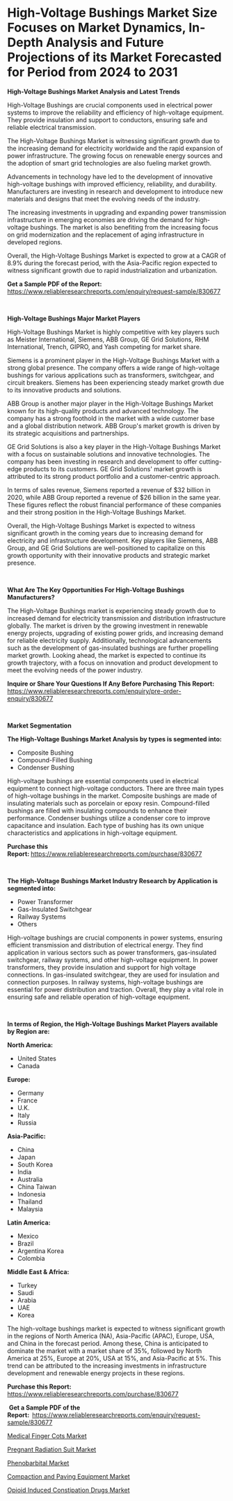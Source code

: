 <p><h1>High-Voltage Bushings Market Size Focuses on Market Dynamics, In-Depth Analysis and Future Projections of its Market Forecasted for Period from 2024 to 2031</h1></p><p><strong>High-Voltage Bushings Market Analysis and Latest Trends</strong></p>
<p><p>High-Voltage Bushings are crucial components used in electrical power systems to improve the reliability and efficiency of high-voltage equipment. They provide insulation and support to conductors, ensuring safe and reliable electrical transmission.</p><p>The High-Voltage Bushings Market is witnessing significant growth due to the increasing demand for electricity worldwide and the rapid expansion of power infrastructure. The growing focus on renewable energy sources and the adoption of smart grid technologies are also fueling market growth.</p><p>Advancements in technology have led to the development of innovative high-voltage bushings with improved efficiency, reliability, and durability. Manufacturers are investing in research and development to introduce new materials and designs that meet the evolving needs of the industry.</p><p>The increasing investments in upgrading and expanding power transmission infrastructure in emerging economies are driving the demand for high-voltage bushings. The market is also benefiting from the increasing focus on grid modernization and the replacement of aging infrastructure in developed regions.</p><p>Overall, the High-Voltage Bushings Market is expected to grow at a CAGR of 8.9% during the forecast period, with the Asia-Pacific region expected to witness significant growth due to rapid industrialization and urbanization.</p></p>
<p><strong>Get a Sample PDF of the Report:&nbsp;</strong> <a href="https://www.reliableresearchreports.com/enquiry/request-sample/830677">https://www.reliableresearchreports.com/enquiry/request-sample/830677</a></p>
<p>&nbsp;</p>
<p><strong>High-Voltage Bushings Major Market Players</strong></p>
<p><p>High-Voltage Bushings Market is highly competitive with key players such as Meister International, Siemens, ABB Group, GE Grid Solutions, RHM International, Trench, GIPRO, and Yash competing for market share.</p><p>Siemens is a prominent player in the High-Voltage Bushings Market with a strong global presence. The company offers a wide range of high-voltage bushings for various applications such as transformers, switchgear, and circuit breakers. Siemens has been experiencing steady market growth due to its innovative products and solutions.</p><p>ABB Group is another major player in the High-Voltage Bushings Market known for its high-quality products and advanced technology. The company has a strong foothold in the market with a wide customer base and a global distribution network. ABB Group's market growth is driven by its strategic acquisitions and partnerships.</p><p>GE Grid Solutions is also a key player in the High-Voltage Bushings Market with a focus on sustainable solutions and innovative technologies. The company has been investing in research and development to offer cutting-edge products to its customers. GE Grid Solutions' market growth is attributed to its strong product portfolio and a customer-centric approach.</p><p>In terms of sales revenue, Siemens reported a revenue of $32 billion in 2020, while ABB Group reported a revenue of $26 billion in the same year. These figures reflect the robust financial performance of these companies and their strong position in the High-Voltage Bushings Market.</p><p>Overall, the High-Voltage Bushings Market is expected to witness significant growth in the coming years due to increasing demand for electricity and infrastructure development. Key players like Siemens, ABB Group, and GE Grid Solutions are well-positioned to capitalize on this growth opportunity with their innovative products and strategic market presence.</p></p>
<p>&nbsp;</p>
<p><strong>What Are The Key Opportunities For High-Voltage Bushings Manufacturers?</strong></p>
<p><p>The High-Voltage Bushings market is experiencing steady growth due to increased demand for electricity transmission and distribution infrastructure globally. The market is driven by the growing investment in renewable energy projects, upgrading of existing power grids, and increasing demand for reliable electricity supply. Additionally, technological advancements such as the development of gas-insulated bushings are further propelling market growth. Looking ahead, the market is expected to continue its growth trajectory, with a focus on innovation and product development to meet the evolving needs of the power industry.</p></p>
<p><strong>Inquire or Share Your Questions If Any Before Purchasing This Report:</strong> <a href="https://www.reliableresearchreports.com/enquiry/pre-order-enquiry/830677">https://www.reliableresearchreports.com/enquiry/pre-order-enquiry/830677</a></p>
<p>&nbsp;</p>
<p><strong>Market Segmentation</strong></p>
<p><strong>The High-Voltage Bushings Market Analysis by types is segmented into:</strong></p>
<p><ul><li>Composite Bushing</li><li>Compound-Filled Bushing</li><li>Condenser Bushing</li></ul></p>
<p><p>High-voltage bushings are essential components used in electrical equipment to connect high-voltage conductors. There are three main types of high-voltage bushings in the market. Composite bushings are made of insulating materials such as porcelain or epoxy resin. Compound-filled bushings are filled with insulating compounds to enhance their performance. Condenser bushings utilize a condenser core to improve capacitance and insulation. Each type of bushing has its own unique characteristics and applications in high-voltage equipment.</p></p>
<p><strong>Purchase this Report:&nbsp;</strong><a href="https://www.reliableresearchreports.com/purchase/830677">https://www.reliableresearchreports.com/purchase/830677</a></p>
<p>&nbsp;</p>
<p><strong>The High-Voltage Bushings Market Industry Research by Application is segmented into:</strong></p>
<p><ul><li>Power Transformer</li><li>Gas-Insulated Switchgear</li><li>Railway Systems</li><li>Others</li></ul></p>
<p><p>High-voltage bushings are crucial components in power systems, ensuring efficient transmission and distribution of electrical energy. They find application in various sectors such as power transformers, gas-insulated switchgear, railway systems, and other high-voltage equipment. In power transformers, they provide insulation and support for high voltage connections. In gas-insulated switchgear, they are used for insulation and connection purposes. In railway systems, high-voltage bushings are essential for power distribution and traction. Overall, they play a vital role in ensuring safe and reliable operation of high-voltage equipment.</p></p>
<p>&nbsp;</p>
<p><strong>In terms of Region, the High-Voltage Bushings Market Players available by Region are:</strong></p>
<p>
    <p> <strong> North America: </strong>
        <ul>
            <li>United States</li>
            <li>Canada</li>
        </ul>
        </p> 
    <p> <strong> Europe: </strong>
        <ul>
            <li>Germany</li>
            <li>France</li>
            <li>U.K.</li>
            <li>Italy</li>
            <li>Russia</li>
        </ul>
        </p> 
    <p> <strong> Asia-Pacific: </strong>
        <ul>
            <li>China</li>
            <li>Japan</li>
            <li>South Korea</li>
            <li>India</li>
            <li>Australia</li>
            <li>China Taiwan</li>
            <li>Indonesia</li>
            <li>Thailand</li>
            <li>Malaysia</li>
        </ul>
        </p> 
    <p> <strong> Latin America: </strong>
        <ul>
            <li>Mexico</li>
            <li>Brazil</li>
            <li>Argentina Korea</li>
            <li>Colombia</li>
        </ul>
        </p> 
    <p> <strong> Middle East & Africa: </strong>
        <ul>
            <li>Turkey</li>
            <li>Saudi</li>
            <li>Arabia</li>
            <li>UAE</li>
            <li>Korea</li>
        </ul>
    </p>
    </p>
<p><p>The high-voltage bushings market is expected to witness significant growth in the regions of North America (NA), Asia-Pacific (APAC), Europe, USA, and China in the forecast period. Among these, China is anticipated to dominate the market with a market share of 35%, followed by North America at 25%, Europe at 20%, USA at 15%, and Asia-Pacific at 5%. This trend can be attributed to the increasing investments in infrastructure development and renewable energy projects in these regions.</p></p>
<p><strong>Purchase this Report: </strong><a href="https://www.reliableresearchreports.com/purchase/830677">https://www.reliableresearchreports.com/purchase/830677</a></p>
<p>&nbsp;<strong>Get a Sample PDF of the Report:&nbsp;&nbsp;</strong><a href="https://www.reliableresearchreports.com/enquiry/request-sample/830677">https://www.reliableresearchreports.com/enquiry/request-sample/830677</a></p>
<p><strong></strong></p>
<p><p><a href="https://medium.com/@laurenhunter26/decoding-medical-finger-cots-market-metrics-market-share-trends-and-growth-patterns-38d512aa0659">Medical Finger Cots Market</a></p><p><a href="https://github.com/Airanohannonzb68e5pb53oc1/Market-Research-Report-List-1/blob/main/pregnant-radiation-suit-market.md">Pregnant Radiation Suit Market</a></p><p><a href="https://medium.com/@laurenhunter26/phenobarbital-market-furnishes-information-on-market-share-market-trends-and-market-growth-3a1a589a6c87">Phenobarbital Market</a></p><p><a href="https://github.com/ChiragRP21/Market-Research-Report-List-3/blob/main/compaction-and-paving-equipment-market.md">Compaction and Paving Equipment Market</a></p><p><a href="https://medium.com/@jessicaholland33/opioid-induced-constipation-drugs-market-furnishes-information-on-market-share-market-trends-and-a130338a92e7">Opioid Induced Constipation Drugs Market</a></p></p>